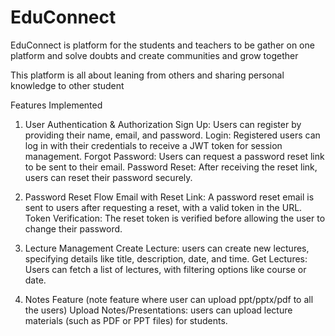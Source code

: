 # EduConnect
EduConnect is platform for the students and teachers to be gather on one platform and solve doubts and create communities and grow together

This platform is all about leaning from others and sharing personal knowledge to other student

Features Implemented
1. User Authentication & Authorization
Sign Up: Users can register by providing their name, email, and password.
Login: Registered users can log in with their credentials to receive a JWT token for session management.
Forgot Password: Users can request a password reset link to be sent to their email.
Password Reset: After receiving the reset link, users can reset their password securely.

2. Password Reset Flow
Email with Reset Link: A password reset email is sent to users after requesting a reset, with a valid token in the URL.
Token Verification: The reset token is verified before allowing the user to change their password.

3. Lecture Management
Create Lecture: users can create new lectures, specifying details like title, description, date, and time.
Get Lectures: Users can fetch a list of lectures, with filtering options like course or date.

4. Notes Feature (note feature where user can upload ppt/pptx/pdf to all the users)
Upload Notes/Presentations: users can upload lecture materials (such as PDF or PPT files) for students.

